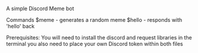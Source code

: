 A simple Discord Meme bot

Commands
$meme - generates a random meme
$hello - responds with 'hello' back

Prerequisites:
You will need to install the discord and request libraries in the terminal
you also need to place your own Discord token within both files
